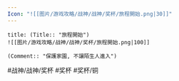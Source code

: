 ```yaml
---
Icon: "![[图片/游戏攻略/战神/战神/奖杯/旅程開始.png|30]]"
---
```

```ad-common-bronze-trophy
title: (Title:: "旅程開始")
![[图片/游戏攻略/战神/战神/奖杯/旅程開始.png|100]]

(Comment:: "保護家園, 不讓陌生人進入")
```

#战神/战神/奖杯 #奖杯 #奖杯/铜
